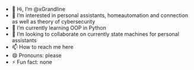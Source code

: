 - 👋 Hi, I’m @xGrandline
- 👀 I’m interested in personal assistants, homeautomation and connection as well as theory of cybersecurity
- 🌱 I’m currently learning OOP in Python
- 💞️ I’m looking to collaborate on currently state machines for personal assistants
- 📫 How to reach me here
- 😄 Pronouns: please
- ⚡ Fun fact: none

<!---
xGrandline/xGrandline is a ✨ special ✨ repository because its `README.md` (this file) appears on your GitHub profile.
You can click the Preview link to take a look at your changes.
--->
